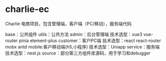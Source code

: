 # charlie-ec

Charlie 电商项目，包含管理端，客户端（PC/移动），服务端代码

base：公共组件
utils：公共方法
admin：后台管理端 技术选型：vue3 vue-router pinia element-plus
customer：客户PC端 技术选型：react react-router mobx antd
mobile:客户移动端(h5,小程序) 技术选型：Uniapp
service：服务端 技术选型：nest.js
source：部分第三方组件库源码，用于学习和debugger
